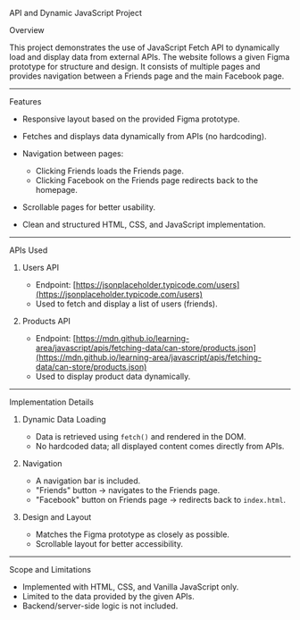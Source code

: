 API and Dynamic JavaScript Project

Overview

This project demonstrates the use of JavaScript Fetch API to dynamically load and display data from external APIs. The website follows a given Figma prototype for structure and design. It consists of multiple pages and provides navigation between a Friends page and the main Facebook page.

----------------------------------------------------------------------------------

Features

- Responsive layout based on the provided Figma prototype.
- Fetches and displays data dynamically from APIs (no hardcoding).
- Navigation between pages:

  - Clicking Friends loads the Friends page.
  - Clicking Facebook on the Friends page redirects back to the homepage.
- Scrollable pages for better usability.
- Clean and structured HTML, CSS, and JavaScript implementation.

----------------------------------------------------------------------------------

APIs Used

1. Users API

   - Endpoint: [https://jsonplaceholder.typicode.com/users](https://jsonplaceholder.typicode.com/users)
   - Used to fetch and display a list of users (friends).

2. Products API

   - Endpoint: [https://mdn.github.io/learning-area/javascript/apis/fetching-data/can-store/products.json](https://mdn.github.io/learning-area/javascript/apis/fetching-data/can-store/products.json)
   - Used to display product data dynamically.

----------------------------------------------------------------------------------

Implementation Details

1. Dynamic Data Loading

   - Data is retrieved using `fetch()` and rendered in the DOM.
   - No hardcoded data; all displayed content comes directly from APIs.

2. Navigation

   - A navigation bar is included.
   - "Friends" button → navigates to the Friends page.
   - "Facebook" button on Friends page → redirects back to `index.html`.

3. Design and Layout

   - Matches the Figma prototype as closely as possible.
   - Scrollable layout for better accessibility.

----------------------------------------------------------------------------------

Scope and Limitations

- Implemented with HTML, CSS, and Vanilla JavaScript only.
- Limited to the data provided by the given APIs.
- Backend/server-side logic is not included.
